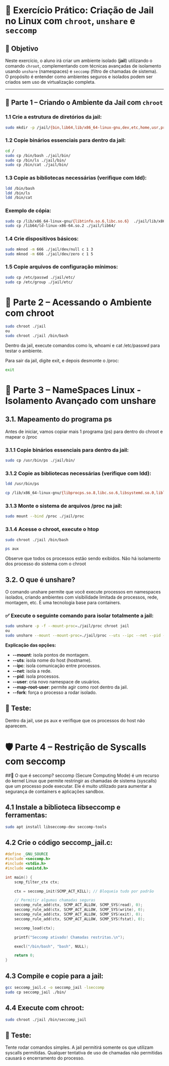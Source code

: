 # 🧪 Exercício Prático: Criação de Jail no Linux com `chroot`, `unshare` e `seccomp`

## 📘 Objetivo

Neste exercício, o aluno irá criar um ambiente isolado (**jail**) utilizando o comando `chroot`, complementando com técnicas avançadas de isolamento usando `unshare` (namespaces) e `seccomp` (filtro de chamadas de sistema).  
O propósito é entender como ambientes seguros e isolados podem ser criados sem uso de virtualização completa.

---

## 🧱 Parte 1 – Criando o Ambiente da Jail com `chroot`

### 1.1 Crie a estrutura de diretórios da jail:

```bash
sudo mkdir -p /jail/{bin,lib64,lib/x86_64-linux-gnu,dev,etc,home,usr,proc}
```


### 1.2 Copie binários essenciais para dentro da jail:

```bash
cd /
sudo cp /bin/bash ./jail/bin/
sudo cp /bin/ls ./jail/bin/
sudo cp /bin/cat ./jail/bin/
```

### 1.3 Copie as bibliotecas necessárias (verifique com ldd):

```bash
ldd /bin/bash
ldd /bin/ls
ldd /bin/cat
```

### Exemplo de cópia:
```bash
sudo cp /lib/x86_64-linux-gnu/{libtinfo.so.6,libc.so.6}  ./jail/lib/x86_64-linux-gnu/
sudo cp /lib64/ld-linux-x86-64.so.2 ./jail/lib64/
```


### 1.4 Crie dispositivos básicos:

```bash
sudo mknod -m 666 ./jail/dev/null c 1 3
sudo mknod -m 666 ./jail/dev/zero c 1 5
```
### 1.5 Copie arquivos de configuração mínimos:

```bash
sudo cp /etc/passwd ./jail/etc/
sudo cp /etc/group ./jail/etc/
```


# 🚪 Parte 2 – Acessando o Ambiente com chroot
```bash
sudo chroot ./jail
ou
sudo chroot ./jail /bin/bash
```
Dentro da jail, execute comandos como ls, whoami e cat /etc/passwd para testar o ambiente.

Para sair da jail, digite exit, e depois desmonte o /proc:
```bash
exit
```

# 🔐 Parte 3 – NameSpaces Linux - Isolamento Avançado com unshare

## 3.1. Mapeamento do programa ps

Antes de iniciar, vamos copiar mais 1 programa (ps) para dentro do chroot e mapear o /proc 

### 3.1.1 Copie binários essenciais para dentro da jail:

```bash
sudo cp /usr/bin/ps ./jail/bin/
```
### 3.1.2 Copie as bibliotecas necessárias (verifique com ldd):

```bash
ldd /usr/bin/ps

cp /lib/x86_64-linux-gnu/{libprocps.so.8,libc.so.6,libsystemd.so.0,liblzma.so.5,libzstd.so.1,liblz4.so.1,libcap.so.2,libgcrypt.so.20,libgpg-error.so.0} ./jail/lib/x86_64-linux-gnu/
```

### 3.1.3 Monte o sistema de arquivos /proc na jail:
```bash
sudo mount --bind /proc ./jail/proc
```


### 3.1.4 Acesse o chroot, execute o htop
```bash
sudo chroot ./jail /bin/bash

ps aux
```
Observe que todos os processos estão sendo exibidos. Não há isolamento dos processo do sistema com o chroot


## 3.2. O que é unshare?
O comando unshare permite que você execute processos em namespaces isolados, criando ambientes com visibilidade limitada de processos, rede, montagem, etc. É uma tecnologia base para containers.


### ✅ Execute o seguinte comando para isolar totalmente a jail:
```bash
sudo unshare -p -f --mount-proc=./jail/proc chroot jail
ou
sudo unshare --mount --mount-proc=./jail/proc --uts --ipc --net --pid --fork --user --map-root-user chroot jail /bin/bash
```
**Explicação das opções:**

- **--mount**: isola pontos de montagem.
- **--uts**: isola nome do host (hostname).
- **--ipc**: isola comunicação entre processos.
- **--net**: isola a rede.
- **--pid**: isola processos.
- **--user**: cria novo namespace de usuários.
- **--map-root-user**: permite agir como root dentro da jail.
- **--fork**: força o processo a rodar isolado.

## 🧠 Teste: 
Dentro da jail, use ps aux e verifique que os processos do host não aparecem.

# 🛡️ Parte 4 – Restrição de Syscalls com seccomp
##📘 O que é seccomp?
seccomp (Secure Computing Mode) é um recurso do kernel Linux que permite restringir as chamadas de sistema (syscalls) que um processo pode executar. Ele é muito utilizado para aumentar a segurança de containers e aplicações sandbox.

## 4.1 Instale a biblioteca libseccomp e ferramentas:
```bash
sudo apt install libseccomp-dev seccomp-tools
```
## 4.2 Crie o código seccomp_jail.c:
```C
#define _GNU_SOURCE
#include <seccomp.h>
#include <stdio.h>
#include <unistd.h>

int main() {
    scmp_filter_ctx ctx;

    ctx = seccomp_init(SCMP_ACT_KILL); // Bloqueia tudo por padrão

    // Permitir algumas chamadas seguras
    seccomp_rule_add(ctx, SCMP_ACT_ALLOW, SCMP_SYS(read), 0);
    seccomp_rule_add(ctx, SCMP_ACT_ALLOW, SCMP_SYS(write), 0);
    seccomp_rule_add(ctx, SCMP_ACT_ALLOW, SCMP_SYS(exit), 0);
    seccomp_rule_add(ctx, SCMP_ACT_ALLOW, SCMP_SYS(fstat), 0);

    seccomp_load(ctx);

    printf("Seccomp ativado! Chamadas restritas.\n");

    execl("/bin/bash", "bash", NULL);

    return 0;
}
```
## 4.3 Compile e copie para a jail:
```bash
gcc seccomp_jail.c -o seccomp_jail -lseccomp
sudo cp seccomp_jail ./bin/
```
## 4.4 Execute com chroot:
```bash
sudo chroot ./jail /bin/seccomp_jail
```
## 🧠 Teste: 
Tente rodar comandos simples. A jail permitirá somente os que utilizam syscalls permitidas. Qualquer tentativa de uso de chamadas não permitidas causará o encerramento do processo.